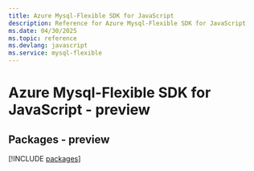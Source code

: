```yaml
---
title: Azure Mysql-Flexible SDK for JavaScript
description: Reference for Azure Mysql-Flexible SDK for JavaScript
ms.date: 04/30/2025
ms.topic: reference
ms.devlang: javascript
ms.service: mysql-flexible
---
```

# Azure Mysql-Flexible SDK for JavaScript - preview
## Packages - preview
[!INCLUDE [packages](mysql-flexible-index.md)]